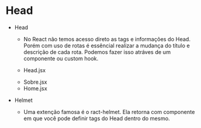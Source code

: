 # Head

* Head
  - No React não temos acesso direto as tags e informações do Head. Porém com uso de rotas é essêncial realizar a mudança do título e descrição de cada rota. Podemos fazer isso atráves de um componente ou custom hook.

  - Head.jsx
  <!-- 
  const Head = (props) => {
  React.useEffect(() => {
    document.title = props.title;
    document
      .querySelector("meta[name='description']")
      .setAttribute('content', props.description);
  }, [props]);

  return <></>;
  }; 
  -->

  - Sobre.jsx
  <!-- 
  import Head from './Head';

  const Sobre = () => {
    return (
      <div>
        <Head title="Página Sobre" description="Descrição da sobre" />
        <h1>Sobre</h1>
        <p>Essa é a Sobre</p>
      </div>
    );
  }; 
  -->

  - Home.jsx
  <!-- 
  import Head from './Head';

  const Home = () => {
    return (
      <div>
        <Head title="Página Home" description="Descrição da home" />
        <h1>Home</h1>
        <p>Essa é a home</p>
      </div>
    );
  }; 
  -->

* Helmet 
  - Uma extenção famosa é o ract-helmet. Ela retorna com componente em que você pode definir tags do Head dentro do mesmo.
  <!-- https://github.com/nfl/react-helmet -->
  <!-- npm install react-helmet -->
  <!-- 
  import { Helmet } from 'react-helmet';

  const Home = () => {
    return (
      <div>
        <Helmet>
          <title>Página Home</title>
          <meta name="description" content="Conteúdo da descrição" />
        </Helmet>
        <h1>Home</h1>
        <p>Essa é a home</p>
      </div>
    );
  }; 
  -->


